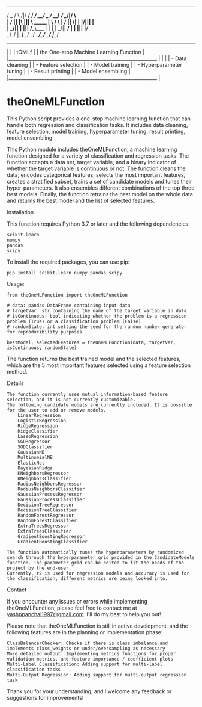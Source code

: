 

 ____  _      _____      ____  _____  ____  ____    _      _    
/  _ \/ \  /|/  __/     / ___\/__ __\/  _ \/  __\  / \__/|/ \   
| / \|| |\ |||  \ _____ |    \  / \  | / \||  \/|  | |\/||| |   
| \_/|| | \|||  /_\____\\___ |  | |  | \_/||  __/  | |  ||| |_/\
\____/\_/  \|\____\     \____/  \_/  \____/\_/     \_/  \|\____/
                                                                

 _______________________________________________________________
|                                                               |
|                             tOMLf                             |
|           the One-stop Machine Learning Function              |
|______________________________________________________________ |
|                                                               |
|  - Data cleaning                                              |
|  - Feature selection                                          |
|  - Model training                                             |
|  - Hyperparameter tuning                                      |
|  - Result printing                                            |
|  - Model ensembling                                           |
|______________________________________________________________ |

# theOneMLFunction
This Python script provides a one-stop machine learning function that can handle both regression and classification tasks. It includes data cleaning, feature selection, model training, hyperparameter tuning, result printing, model ensembling.

This Python module includes theOneMLFunction, a machine learning function designed for a variety of classification and regression tasks. The function accepts a data set, target variable, and a binary indicator of whether the target variable is continuous or not. The function cleans the data, encodes categorical features, selects the most important features, creates a stratified subset, trains a set of candidate models and tunes their hyper-parameters. It also ensembles different combinations of the top three best models. Finally, the function retrains the best model on the whole data and returns the best model and the list of selected features.

Installation

This function requires Python 3.7 or later and the following dependencies:

    scikit-learn
    numpy
    pandas
    scipy

To install the required packages, you can use pip:

    pip install scikit-learn numpy pandas scipy

Usage:

    from theOneMLFunction import theOneMLFunction

    # data: pandas.DataFrame containing input data
    # targetVar: str containing the name of the target variable in data
    # isContinuous: bool indicating whether the problem is a regression problem (True) or a classification problem (False)
    # randomState: int setting the seed for the random number generator for reproducibility purposes

    bestModel, selectedFeatures = theOneMLFunction(data, targetVar, isContinuous, randomState)

The function returns the best trained model and the selected features, which are the 5 most important features selected using a feature selection method.

Details

    The function currently uses mutual information-based feature selection, and it is not currently customizable.
    The following candidate models are currently included. It is possible for the user to add or remove models.
        LinearRegression
        LogisticRegression
        RidgeRegression
        RidgeClassifier
        LassoRegression
        SGDRegressor
        SGDClassifier
        GaussianNB
        MultinomialNB
        ElasticNet
        BayesianRidge
        KNeighborsRegressor
        KNeighborsClassifier
        RadiusNeighborsRegressor
        RadiusNeighborsClassifier
        GaussianProcessRegressor
        GaussianProcessClassifier
        DecisionTreeRegressor
        DecisionTreeClassifier
        RandomForestRegressor
        RandomForestClassifier
        ExtraTreesRegressor
        ExtraTreesClassifier
        GradientBoostingRegressor
        GradientBoostingClassifier
                
    The function automatically tunes the hyperparameters by randomized search through the hyperparameter grid provided in the CandidateModels function. The parameter grid can be edited to fit the needs of the project by the end-user.
    Currently, r2 is used for regression models and accuracy is used for the classification, different metrics are being looked into.

Contact

If you encounter any issues or errors while implementing theOneMLFunction, please feel free to contact me at yashppanchal1997@gmail.com. I'll do my best to help you out!

Please note that theOneMLFunction is still in active development, and the following features are in the planning or implementation phase:

    ClassBalancerChecker: Checks if there is class imbalance and implements class_weights or under/oversampling as necessary
    More detailed output: Implementing metrics functions for proper validation metrics, and feature importance / coefficient plots
    Multi-Label Classification: Adding support for multi-label classification tasks
    Multi-Output Regression: Adding support for multi-output regression task

Thank you for your understanding, and I welcome any feedback or suggestions for improvements!
